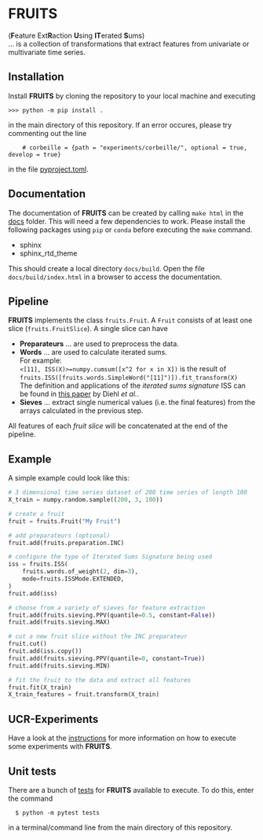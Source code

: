 # FRUITS
(**F**eature Ext**R**action **U**sing **IT**erated **S**ums)<br>
... is a collection of transformations that extract features from univariate or multivariate time series.

## Installation
Install __FRUITS__ by cloning the repository to your local machine and executing

    >>> python -m pip install .

in the main directory of this repository. If an error occures, please try commenting out the line
```
    # corbeille = {path = "experiments/corbeille/", optional = true, develop = true}
```
in the file [pyproject.toml](/pyproject.toml).

## Documentation
The documentation of __FRUITS__ can be created by calling `make html` in the [docs](docs) folder. This will need a few dependencies to work. Please install the following packages using `pip` or `conda` before executing the `make` command.
- sphinx
- sphinx_rtd_theme

This should create a local directory `docs/build`. Open the file `docs/build/index.html` in a browser to access the documentation.

## Pipeline
__FRUITS__ implements the class `fruits.Fruit`. A `Fruit` consists of at least one slice (`fruits.FruitSlice`). A single slice can have
- **Preparateurs** ... are used to preprocess the data.
- **Words** ... are used to calculate iterated sums.<br>
  For example:<br>
  `<[11], ISS(X)>=numpy.cumsum([x^2 for x in X])` is the result of <br>
  `fruits.ISS([fruits.words.SimpleWord("[11]")]).fit_transform(X)`<br>
  The definition and applications of the *iterated sums signature* ISS can be found in [this paper](https://link.springer.com/article/10.1007/s10440-020-00333-x)
  by Diehl *et al.*.
- **Sieves** ... extract single numerical values (i.e. the final features) from the arrays calculated in the previous step.

All features of each _fruit slice_ will be concatenated at the end of the pipeline.

## Example
A simple example could look like this:
```python
# 3 dimensional time series dataset of 200 time series of length 100
X_train = numpy.random.sample((200, 3, 100))

# create a fruit
fruit = fruits.Fruit("My Fruit")

# add preparateurs (optional)
fruit.add(fruits.preparation.INC)

# configure the type of Iterated Sums Signature being used
iss = fruits.ISS(
    fruits.words.of_weight(2, dim=3),
    mode=fruits.ISSMode.EXTENDED,
)
fruit.add(iss)

# choose from a variety of sieves for feature extraction
fruit.add(fruits.sieving.PPV(quantile=0.5, constant=False))
fruit.add(fruits.sieving.MAX)

# cut a new fruit slice without the INC preparateur
fruit.cut()
fruit.add(iss.copy())
fruit.add(fruits.sieving.PPV(quantile=0, constant=True))
fruit.add(fruits.sieving.MIN)

# fit the fruit to the data and extract all features
fruit.fit(X_train)
X_train_features = fruit.transform(X_train)
```

## UCR-Experiments
Have a look at the [instructions](experiments/README.md) for more information on how to execute some experiments with __FRUITS__.

## Unit tests
There are a bunch of [tests](tests) for __FRUITS__ available to execute. To do this, enter the command
```
  $ python -m pytest tests
```
in a terminal/command line from the main directory of this repository.
